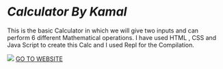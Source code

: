 <h1 id="k" ><i>Calculator By Kamal</i></h1>
<p>This is the basic Calculator in which we will give two inputs and can perform 6 different Mathematical operations. I have used HTML , CSS and Java Script to create this Calc and I used Repl for the Compilation.<p>
<img src="https://user-images.githubusercontent.com/84323854/119244724-ea912e80-bb90-11eb-9ade-a7ec45abd259.png">
<a href="https://calcby.kamalsaivoodika.repl.co/">GO TO WEBSITE<a>
